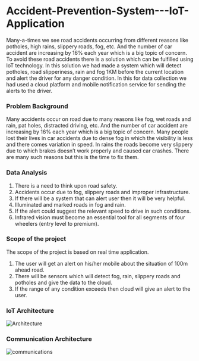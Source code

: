 # Accident-Prevention-System---IoT-Application
Many-a-times we see road accidents occurring from different reasons like potholes, high rains, slippery roads, fog, etc. And the number of car accident are increasing by 16% each year which is a big topic of concern. To avoid these road accidents there is a solution which can be fulfilled using IoT technology. In this solution we had made a system which will detect potholes, road slipperiness, rain and fog 1KM before the current location and alert the driver for any danger condition. In this for data collection we had used a cloud platform and mobile notification service for sending the alerts to the driver.

### Problem Background
Many accidents occur on road due to many reasons like fog, wet roads and rain, pat holes, distracted driving, etc. And the number of car accident are increasing by 16% each year which is a big topic of concern. Many people lost their lives in car accidents due to dense fog in which the visibility is less and there comes variation in speed. In rains the roads become very slippery due to which brakes doesn’t work properly and caused car crashes. There are many such reasons but this is the time to fix them.

### Data Analysis
1.	There is a need to think upon road safety. 
2.	Accidents occur due to fog, slippery roads and improper infrastructure.
3.	If there will be a system that can alert user then it will be very helpful.
4.	Illuminated and marked roads in fog and rain.
5.	If the alert could suggest the relevant speed to drive in such conditions.
6.	Infrared vision must become an essential tool for all segments of four wheelers (entry level to premium).

### Scope of the project
The scope of the project is based on real time application. 
1.	The user will get an alert on his/her mobile about the situation of 100m ahead road.
2.	There will be sensors which will detect fog, rain, slippery roads and potholes and give the data to the cloud.
3.	If the range of any condition exceeds then cloud will give an alert to the user.

### IoT Architecture
![Architecture](https://user-images.githubusercontent.com/70309589/159110256-16963ac7-dc29-4a12-9b3f-d4dda46da45e.png)

### Communication Architecture
![communications](https://user-images.githubusercontent.com/70309589/159110299-79e3900b-b945-4ee7-90d3-c0204b0e5656.png)

